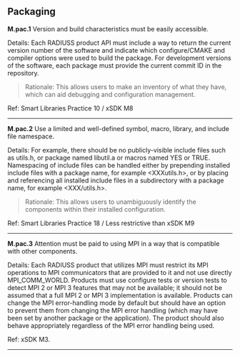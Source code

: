 ## Packaging

**M.pac.1** Version and build characteristics must be easily accessible.

Details: Each RADIUSS product API must include a way to return the current version number of the software and indicate which configure/CMAKE and compiler options were used to build the package. For development versions of the software, each package must provide the current commit ID in the repository.

> Rationale: This allows users to make an inventory of what they have, which can aid debugging and configuration management. 

Ref: Smart Libraries Practice 10 / xSDK M8

---

**M.pac.2** Use a limited and well-defined symbol, macro, library, and include file namespace.

Details: For example, there should be no publicly-visible include files such as utils.h, or package named libutil.a or macros named YES or TRUE. Namespacing of include files can be handled either by prepending installed include files with a package name, for example <XXXutils.h>, or by placing and referencing all installed include files in a subdirectory with a package name, for example <XXX/utils.h>. 

> Rationale: This allows users to unambiguously identify the components within their installed configuration. 

Ref: Smart Libraries Practice 18 / Less restrictive than xSDK M9

---

**M.pac.3** Attention must be paid to using MPI in a way that is compatible with other components.

Details: Each RADIUSS product that utilizes MPI must restrict its MPI operations to MPI communicators that are provided to it and not use directly MPI_COMM_WORLD. Products must use configure tests or version tests to detect MPI 2 or MPI 3 features that may not be available; it should not be assumed that a full MPI 2 or MPI 3 implementation is available. Products can change the MPI error-handling mode by default but should have an option to prevent them from changing the MPI error handling (which may have been set by another package or the application). The product should also behave appropriately regardless of the MPI error handling being used.

Ref: xSDK M3.

---
